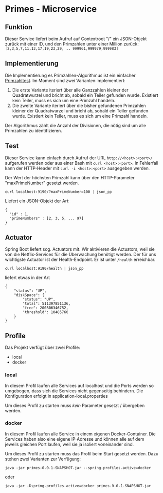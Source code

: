 # Primes - Microservice

## Funktion

Dieser Service liefert beim Aufruf auf Contextroot "/" ein JSON-Objekt zurück 
mit einer ID, und den Primzahlen unter einer Million zurück: 
`[2,3,5,7,11,13,17,19,23,29, .. 999961,999979,999983]`

## Implementierung

Die Implementierung es Primzahlen-Algorithmus ist ein einfacher 
[Primzahltest](https://de.wikipedia.org/wiki/Primzahltest). Im Moment sind 
zwei Varianten implementiert:

1. Die erste Variante iteriert über alle Ganzzahlen kleiner der Quadratwurzel
   und bricht ab, sobald ein Teiler gefunden wurde. Existiert kein Teiler, muss
   es sich um eine Primzahl handeln.
2. Die zweite Variante iteriert über die bisher gefundenen Primzahlen kleiner
   der Quadratwurzel und bricht ab, sobald ein Teiler gefunden wurde. Existiert 
   kein Teiler, muss es sich um eine Primzahl handeln.

Der Algorithmus zählt die Anzahl der Divisionen, die nötig sind um alle 
Primzahlen zu identifizieren.

## Test

Dieser Service kann einfach durch Aufruf der URL `http://<host>:<port>/`
aufgerufen werden oder aus einer Bash mit `curl <host>:<port>`. In Fehlerfall 
kann der HTTP-Header mit `curl -i <host>:<port>` ausgegeben werden.

Der Wert der höchsten Primzahl kann über den HTTP-Parameter "maxPrimeNumber" 
gesetzt werden.

````
curl localhost:9190/?maxPrimeNumber=100 | json_pp
````

Liefert ein JSON-Objekt der Art:

````
{
  "id" : 1,
  "primeNumbers" : [2, 3, 5, ... 97]
}
````

## Actuator

Spring Boot liefert sog. Actuators mit. Wir aktivieren die Actuators, weil sie
von die Netflix-Services für die Überwachung benötigt werden. Der für uns 
wichtigste Actuator ist der Health-Endpoint. Er ist unter `/health` erreichbar.

````
curl localhost:9190/health | json_pp
````

liefert etwas in der Art

````
{
    "status": "UP",
    "diskSpace": {
        "status": "UP",
        "total": 511397851136,
        "free": 200806346752,
        "threshold": 10485760
    }
}
````

## Profile

Das Projekt verfügt über zwei Profile:

* local
* docker

### local

In diesem Profil laufen alle Services auf localhost und die Ports werden so
umgebogen, dass sich die Services nicht gegenseitig behindern. Die
Konfiguration erfolgt in application-local.properties

Um dieses Profil zu starten muss _kein_ Parameter gesetzt / übergeben werden.

### docker

In diesem Profil laufen alle Service in einem eigenen Docker-Container. Die
Services haben also eine eigene IP-Adresse und können alle auf dem jeweils
gleichen Port laufen, weil sie ja isoliert voneinander sind.

Um dieses Profil zu starten muss das Profil beim Start gesetzt werden. Dazu
stehen zwei Varianten zur Verfügung:

````
java -jar primes-0.0.1-SNAPSHOT.jar --spring.profiles.active=docker
````

oder

````
java -jar -Dspring.profiles.active=docker primes-0.0.1-SNAPSHOT.jar
````
